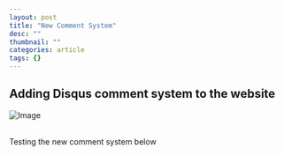 ```yaml
---
layout: post
title: "New Comment System"
desc: ""
thumbnail: ""
categories: article
tags: {}
---
```


<h2>Adding Disqus comment system to the website</h2>

<img alt="Image" data-entity-type="file" data-entity-uuid="b32dbd63-a282-4d2b-9a07-7a929c1fe376" src="/sites/default/files/inline-images/disqus-logo.png" />

<p><br />
Testing the new comment system below</p>

<p>&nbsp;</p>
